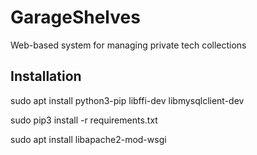 # GarageShelves
Web-based system for managing private tech collections

## Installation

sudo apt install python3-pip libffi-dev libmysqlclient-dev
 
sudo pip3 install -r requirements.txt

sudo apt install libapache2-mod-wsgi

